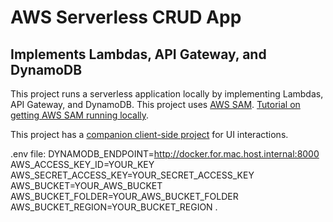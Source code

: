 # AWS Serverless CRUD App 

## Implements Lambdas, API Gateway, and DynamoDB

This project runs a serverless application locally by implementing Lambdas, API Gateway, and DynamoDB.  This project uses [AWS SAM](https://aws.amazon.com/serverless/sam/).  [Tutorial on getting AWS SAM running locally](https://github.com/aaronwht/aws-sam-dynamodb-local).  

This project has a [companion client-side project](https://github.com/aaronwht/aws-serverless-client) for UI interactions.

.env file: 
DYNAMODB_ENDPOINT=http://docker.for.mac.host.internal:8000 
AWS_ACCESS_KEY_ID=YOUR_KEY  
AWS_SECRET_ACCESS_KEY=YOUR_SECRET_ACCESS_KEY  
AWS_BUCKET=YOUR_AWS_BUCKET  
AWS_BUCKET_FOLDER=YOUR_AWS_BUCKET_FOLDER  
AWS_BUCKET_REGION=YOUR_BUCKET_REGION . 
